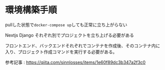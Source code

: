 # 環境構築手順

pullした状態で`docker-compose up`しても正常に立ち上がらない

Nextjs Django それぞれ別でプロジェクトを立ち上げる必要がある

フロントエンド、バックエンドそれぞれでコンテナを作成後、そのコンテナ内に入り、プロジェクト作成コマンドを実行する必要がある。

参考記事 : https://qiita.com/sinnlosses/items/1e60f89dc3b347a2f3c0
